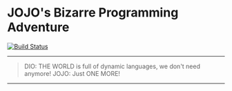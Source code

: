 # JOJO's Bizarre Programming Adventure

[![Build Status](https://travis-ci.com/xieyuheng/jojo.svg?branch=master)](https://travis-ci.com/xieyuheng/jojo)

------

> DIO: THE WORLD is full of dynamic languages, we don't need anymore!
> JOJO: Just ONE MORE!

------
